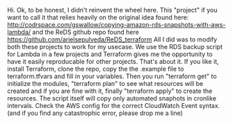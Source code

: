 Hi.
Ok, to be honest, I didn't reinvent the wheel here.
This "project" if you want to call it that relies heavily on the original idea found here:
http://codrspace.com/gswallow/copying-amazon-rds-snapshots-with-aws-lambda/
and the ReDS github repo found here https://github.com/arielsepulveda/ReDS_terraform
All I did was to modify both these projects to work for my usecase.
We use the RDS backup script for Lambda in a few projects and Terraform
gives me the opportunity to have it easily reproducable for other projects.
That's about it.
If you like it, install Terraform, clone the repo, copy the the .example file to terraform.tfvars and fill in your variables. 
Then you run "terraform get" to initialize the modules, "terraform plan" to see what resources will be created and if you are fine with it, finally "terraform apply" to create the resources.
The script itself will copy only automated snaphots in cronlike intervals. Check the AWS config for the correct CloudWatch Event syntax.
(and if you find any catastrophic error, please drop me a line)
